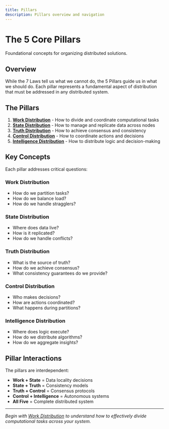 ```yaml
---
title: Pillars
description: Pillars overview and navigation
---
```


# The 5 Core Pillars

Foundational concepts for organizing distributed solutions.

## Overview

While the 7 Laws tell us what we cannot do, the 5 Pillars guide us in what we should do. Each pillar represents a fundamental aspect of distribution that must be addressed in any distributed system.

## The Pillars

1. **[Work Distribution](work-distribution.md)** - How to divide and coordinate computational tasks
2. **[State Distribution](state-distribution.md)** - How to manage and replicate data across nodes
3. **[Truth Distribution](truth-distribution.md)** - How to achieve consensus and consistency
4. **[Control Distribution](control-distribution.md)** - How to coordinate actions and decisions
5. **[Intelligence Distribution](intelligence-distribution.md)** - How to distribute logic and decision-making

## Key Concepts

Each pillar addresses critical questions:

### Work Distribution
- How do we partition tasks?
- How do we balance load?
- How do we handle stragglers?

### State Distribution
- Where does data live?
- How is it replicated?
- How do we handle conflicts?

### Truth Distribution
- What is the source of truth?
- How do we achieve consensus?
- What consistency guarantees do we provide?

### Control Distribution
- Who makes decisions?
- How are actions coordinated?
- What happens during partitions?

### Intelligence Distribution
- Where does logic execute?
- How do we distribute algorithms?
- How do we aggregate insights?

## Pillar Interactions

The pillars are interdependent:
- **Work + State** = Data locality decisions
- **State + Truth** = Consistency models
- **Truth + Control** = Consensus protocols
- **Control + Intelligence** = Autonomous systems
- **All Five** = Complete distributed system

---

*Begin with [Work Distribution](work-distribution.md) to understand how to effectively divide computational tasks across your system.*